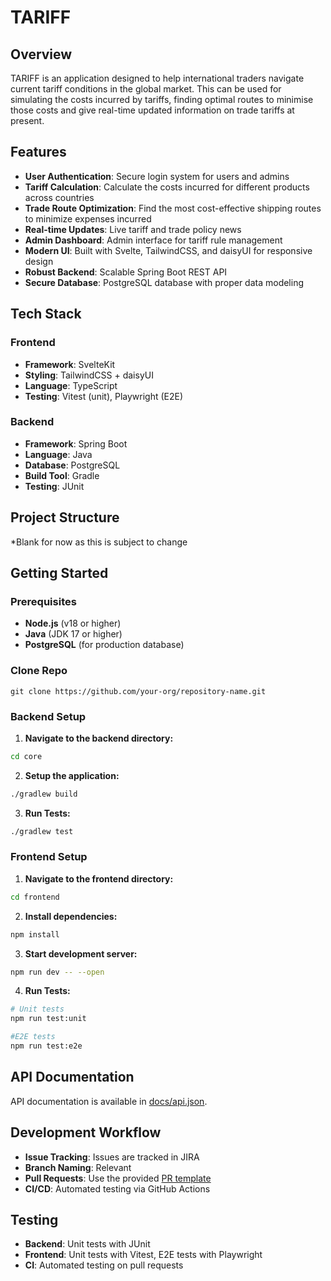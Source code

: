 # TARIFF

## Overview

TARIFF is an application designed to help international traders navigate current tariff conditions in the global market. This can be used for simulating the costs incurred by tariffs, finding optimal routes to minimise those costs and give real-time updated information on trade tariffs at present.

## Features

- **User Authentication**: Secure login system for users and admins
- **Tariff Calculation**: Calculate the costs incurred for different products across countries
- **Trade Route Optimization**: Find the most cost-effective shipping routes to minimize expenses incurred
- **Real-time Updates**: Live tariff and trade policy news
- **Admin Dashboard**: Admin interface for tariff rule management
- **Modern UI**: Built with Svelte, TailwindCSS, and daisyUI for responsive design
- **Robust Backend**: Scalable Spring Boot REST API
- **Secure Database**: PostgreSQL database with proper data modeling

## Tech Stack

### Frontend
- **Framework**: SvelteKit
- **Styling**: TailwindCSS + daisyUI
- **Language**: TypeScript
- **Testing**: Vitest (unit), Playwright (E2E)

### Backend
- **Framework**: Spring Boot
- **Language**: Java
- **Database**: PostgreSQL
- **Build Tool**: Gradle
- **Testing**: JUnit

## Project Structure

*Blank for now as this is subject to change

## Getting Started

### Prerequisites
- **Node.js** (v18 or higher)
- **Java** (JDK 17 or higher)
- **PostgreSQL** (for production database)

### **Clone Repo**
```
git clone https://github.com/your-org/repository-name.git
```
### **Backend Setup**
1. **Navigate to the backend directory:**
```bash
cd core
```

2. **Setup the application:**
```bash
./gradlew build
```

3. **Run Tests:**
```bash
./gradlew test
```
### **Frontend Setup**
1. **Navigate to the frontend directory:**
```bash
cd frontend
```

2. **Install dependencies:**
```bash
npm install
```

3. **Start development server:**
```bash
npm run dev -- --open
```

4. **Run Tests:**
```bash
# Unit tests
npm run test:unit

#E2E tests
npm run test:e2e
```

## API Documentation

API documentation is available in [docs/api.json](docs/api.json).

## Development Workflow

- **Issue Tracking**: Issues are tracked in JIRA
- **Branch Naming**: Relevant 
- **Pull Requests**: Use the provided [PR template](.github/pull_request_template.md)
- **CI/CD**: Automated testing via GitHub Actions

## Testing

- **Backend**: Unit tests with JUnit
- **Frontend**: Unit tests with Vitest, E2E tests with Playwright
- **CI**: Automated testing on pull requests